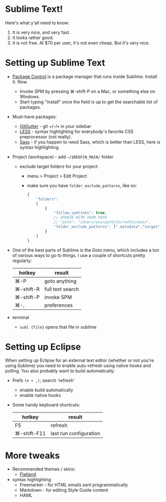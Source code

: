 # Sublime Text!

Here's what y'all need to know:

1. It is very nice, and very fast.
2. It looks rather good.
3. It is not free. At $70 per user, it's not even cheap. But it's very nice.

# Setting up Sublime Text

* [Package Control][spc] is a package manager that runs inside Sublime. Install it. Now.
	* Invoke SPM by pressing ⌘-shift-P on a Mac, or something else on Windows.
	* Start typing "install" once the field is up to get the searchable list of packages.

* Must-have packages:
	* [GitGutter][gg] - git +/-/• in your sidebar
	* [LESS][less] - syntax highlighting for everybody's favorite CSS preprocessor (not really).
	* [Sass][sass] - if you happen to need Sass, which is better than LESS, here is syntax highlighting.
* Project (workspace) - add `~/$REDFIN_MAIN/` folder
	* exclude target folders for your project:
		* menu > Project > Edit Project
		* make sure you have `folder_exclude_patterns`, like so:

			````js
			{
				"folders":
				[
					{
						"follow_symlinks": true,
						// UPDATE WITH YOUR PATH
						// "path": "/Users/you/path/to/redfin/main", 
						"folder_exclude_patterns": [".metadata","target","target-eclipse"]
					}
				]
			}
			````
* One of the best parts of Sublime is the Goto menu, which includes a ton of various ways to go to things. I use a couple of shortcuts pretty regularly:

	| hotkey		| result			|
	| ------------- | ----------------- |
	| ⌘-P 			| goto anything		|
	| ⌘-shift-R		| full text search	|
	| ⌘-shift-P		| invoke SPM		|
	| ⌘-,			| preferences		|

* terminal
	* `subl {file}` opens that file in sublime


# Setting up Eclipse

When setting up Eclipse for an external text editor (whether or not you're using Sublime) you need to enable auto-refresh using native hooks and polling. You also probably want to build automatically:

* Prefs `(⌘ + ,)`; search 'refresh'
	* enable build automatically
	* enable native hooks
* Some handy keyboard shortcuts:

	| hotkey		| result			     |
	| ------------- | ---------------------- |
	| F5			| refresh				 |
	| ⌘-shift-F11	| last run configuration |


# More tweaks

* Recommended themes / skins:
	* [Flatland](https://github.com/thinkpixellab/flatland)
* syntax highlighting
	* Freemarker - for HTML emails sent programmatically
	* Markdown - for editing Style Guide content
	* HAML


<!-- # LINKS -->
 [spc]: https://sublime.wbond.net/
 [gg]: https://sublime.wbond.net/packages/GitGutter
 [less]: https://sublime.wbond.net/packages/LESS
 [sass]: https://sublime.wbond.net/packages/Sass
